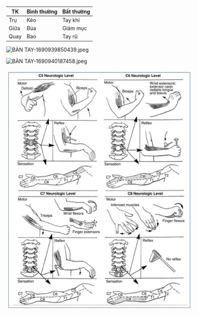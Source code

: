 
| TK   | Bình thường | Bất thường |
| ---- | ----------- | ---------- |
| Trụ  | Kéo         | Tay khỉ    | 
| Giữa | Búa         | Giám mục   |
| Quay | Bao         | Tay rũ     |


![BÀN TAY-1690939850439.jpeg](./200%20Files/image/image/B%C3%80N%20TAY-1690939850439.jpeg)

![BÀN TAY-1690940187458.jpeg](./200%20Files/image/image/B%C3%80N%20TAY-1690940187458.jpeg)

![Kham TK C5-8.jpeg](./200%20Files/image/image/Kham%20TK%20C5-8.jpeg)